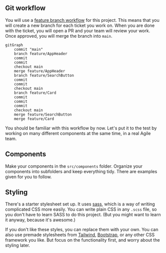 ## Git workflow

You will use a [feature branch workflow](https://www.atlassian.com/git/tutorials/comparing-workflows/feature-branch-workflow) for this project. This means that you will create a new branch for each ticket you work on. When you are done with the ticket, you will open a PR and your team will review your work. Once approved, you will merge the branch into `main`.

```mermaid
gitGraph
    commit "main"
    branch feature/AppHeader
    commit
    commit
    checkout main
    merge feature/AppHeader
    branch feature/SearchButton
    commit
    commit
    checkout main
    branch feature/Card
    commit
    commit
    commit
    checkout main
    merge feature/SearchButton
    merge feature/Card
```

You should be familiar with this workflow by now. Let's put it to the test by working on many different components at the same time, in a real Agile team.

## Components

Make your components in the `src/components` folder. Organize your components into subfolders and keep everything tidy. There are examples given for you to follow.

## Styling

There's a starter stylesheet set up. It uses [sass](https://sass-lang.com/guide/), which is a way of writing complicated CSS more easily. You can write plain CSS in any `.scss` file, so you don't have to learn SASS to do this project. (But you might want to learn it anyway, because it's awesome.)

If you don't like these styles, you can replace them with your own. You can also use premade stylesheets from [Tailwind](https://tailwindcss.com/), [Bootstrap](https://getbootstrap.com/), or any other CSS framework you like. But focus on the functionality first, and worry about the styling later.
